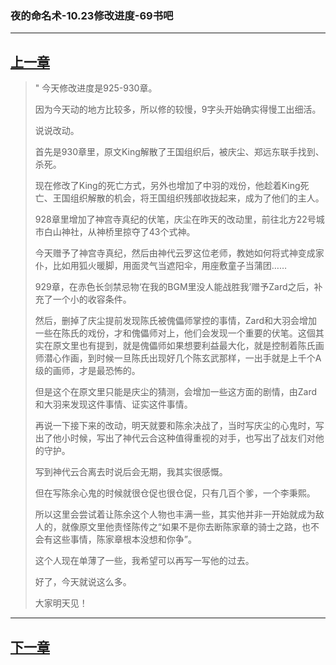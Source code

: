 ### 夜的命名术-10.23修改进度-69书吧

--------
[上一章](./99b6dc4b2c63986d78b6978d5b780358.md)
--------


>
>
>
>"
>今天修改进度是925-930章。
>
>因为今天动的地方比较多，所以修的较慢，9字头开始确实得慢工出细活。
>
>说说改动。
>
>首先是930章里，原文King解散了王国组织后，被庆尘、郑远东联手找到、杀死。
>
>现在修改了King的死亡方式，另外也增加了中羽的戏份，他趁着King死亡、王国组织解散的机会，将王国组织残部收拢起来，成为了他们的主人。
>
>928章里增加了神宫寺真纪的伏笔，庆尘在昨天的改动里，前往北方22号城市白山神社，从神桥里掠夺了43个式神。
>
>今天赠予了神宫寺真纪，然后由神代云罗这位老师，教她如何将式神变成家仆，比如用狐火暖脚，用面灵气当遮阳伞，用座敷童子当蒲团……
>
>929章，在赤色长剑禁忌物‘在我的BGM里没人能战胜我’赠予Zard之后，补充了一个小的收容条件。
>
>然后，删掉了庆尘提前发现陈氏被傀儡师掌控的事情，Zard和大羽会增加一些在陈氏的戏份，才和傀儡师对上，他们会发现一个重要的伏笔。这個其实在原文里也有提到，就是傀儡师如果想要利益最大化，就是控制着陈氏画师潜心作画，到时候一旦陈氏出现好几个陈玄武那样，一出手就是上千个A级的画师，才是最恐怖的。
>
>但是这个在原文里只能是庆尘的猜测，会增加一些这方面的剧情，由Zard和大羽来发现这件事情、证实这件事情。
>
>再说一下接下来的改动，明天就要和陈余决战了，当时写庆尘的心鬼时，写出了他小时候，写出了神代云合这种值得重视的对手，也写出了战友们对他的守护。
>
>写到神代云合离去时说后会无期，我其实很感慨。
>
>但在写陈余心鬼的时候就很仓促也很仓促，只有几百个爹，一个李秉熙。
>
>所以这里会尝试着让陈余这个人物也丰满一些，其实他并非一开始就成为敌人的，就像原文里他责怪陈传之“如果不是你去断陈家章的骑士之路，也不会有这些事情，陈家章根本没想和你争”。
>
>这个人现在单薄了一些，我希望可以再写一写他的过去。
>
>好了，今天就说这么多。
>
>大家明天见！
>
>

--------
[下一章](./7eff4b1c9ed0b14809f2d596370918a9.md)
--------
